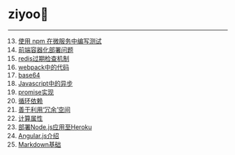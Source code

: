 # ziyoo🐶

-------

13. [使用 npm 在微服务中编写测试][13]
12. [前端容器化部署问题][12]
11. [redis过期检查机制][11]
10. [webpack中的代码][10]
9. [base64][9]
8. [Javascript中的异步][8]
7. [promise实现][7]
6. [循环依赖][6]
5. [善于利用‘冗余’空间][5]
4. [计算属性][4]
3. [部署Node.js应用至Heroku][3]
2. [Angular.js介绍][2]
1. [Markdown基础][1]



[1]:/articles/MarkDown语法.md
[2]:/articles/WhyAngular.md
[3]:/articles/Deploy-heroku.md
[4]:/articles/computedProperties.md
[5]:/articles/spacevspeed.md
[6]:/articles/requireInLoop.md
[7]:/articles/promise.js
[8]:/articles/async.md
[9]:/articles/base64.md
[10]:/articles/codeInWebpack.md
[11]:/articles/redisExpire.md
[12]:/articles/frontendDeploy.md
[13]:/articles/test-in-microservice.md
